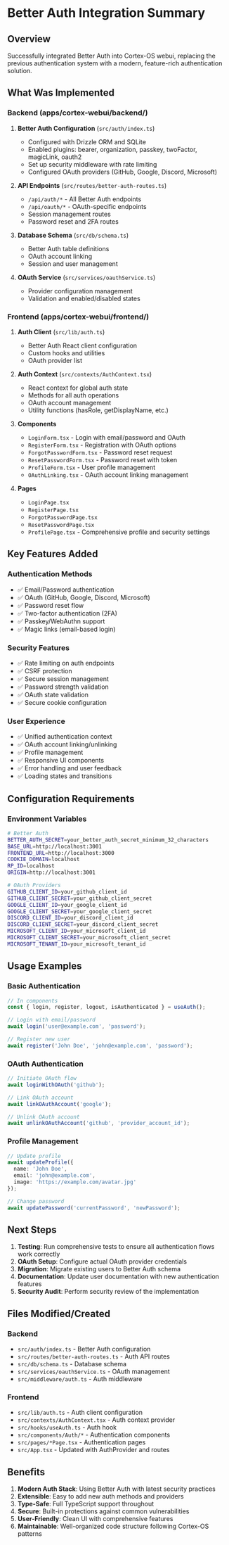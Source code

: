 # Better Auth Integration Summary

## Overview
Successfully integrated Better Auth into Cortex-OS webui, replacing the previous authentication system with a modern, feature-rich authentication solution.

## What Was Implemented

### Backend (apps/cortex-webui/backend/)
1. **Better Auth Configuration** (`src/auth/index.ts`)
   - Configured with Drizzle ORM and SQLite
   - Enabled plugins: bearer, organization, passkey, twoFactor, magicLink, oauth2
   - Set up security middleware with rate limiting
   - Configured OAuth providers (GitHub, Google, Discord, Microsoft)

2. **API Endpoints** (`src/routes/better-auth-routes.ts`)
   - `/api/auth/*` - All Better Auth endpoints
   - `/api/oauth/*` - OAuth-specific endpoints
   - Session management routes
   - Password reset and 2FA routes

3. **Database Schema** (`src/db/schema.ts`)
   - Better Auth table definitions
   - OAuth account linking
   - Session and user management

4. **OAuth Service** (`src/services/oauthService.ts`)
   - Provider configuration management
   - Validation and enabled/disabled states

### Frontend (apps/cortex-webui/frontend/)
1. **Auth Client** (`src/lib/auth.ts`)
   - Better Auth React client configuration
   - Custom hooks and utilities
   - OAuth provider list

2. **Auth Context** (`src/contexts/AuthContext.tsx`)
   - React context for global auth state
   - Methods for all auth operations
   - OAuth account management
   - Utility functions (hasRole, getDisplayName, etc.)

3. **Components**
   - `LoginForm.tsx` - Login with email/password and OAuth
   - `RegisterForm.tsx` - Registration with OAuth options
   - `ForgotPasswordForm.tsx` - Password reset request
   - `ResetPasswordForm.tsx` - Password reset with token
   - `ProfileForm.tsx` - User profile management
   - `OAuthLinking.tsx` - OAuth account linking management

4. **Pages**
   - `LoginPage.tsx`
   - `RegisterPage.tsx`
   - `ForgotPasswordPage.tsx`
   - `ResetPasswordPage.tsx`
   - `ProfilePage.tsx` - Comprehensive profile and security settings

## Key Features Added

### Authentication Methods
- ✅ Email/Password authentication
- ✅ OAuth (GitHub, Google, Discord, Microsoft)
- ✅ Password reset flow
- ✅ Two-factor authentication (2FA)
- ✅ Passkey/WebAuthn support
- ✅ Magic links (email-based login)

### Security Features
- ✅ Rate limiting on auth endpoints
- ✅ CSRF protection
- ✅ Secure session management
- ✅ Password strength validation
- ✅ OAuth state validation
- ✅ Secure cookie configuration

### User Experience
- ✅ Unified authentication context
- ✅ OAuth account linking/unlinking
- ✅ Profile management
- ✅ Responsive UI components
- ✅ Error handling and user feedback
- ✅ Loading states and transitions

## Configuration Requirements

### Environment Variables
```bash
# Better Auth
BETTER_AUTH_SECRET=your_better_auth_secret_minimum_32_characters
BASE_URL=http://localhost:3001
FRONTEND_URL=http://localhost:3000
COOKIE_DOMAIN=localhost
RP_ID=localhost
ORIGIN=http://localhost:3001

# OAuth Providers
GITHUB_CLIENT_ID=your_github_client_id
GITHUB_CLIENT_SECRET=your_github_client_secret
GOOGLE_CLIENT_ID=your_google_client_id
GOOGLE_CLIENT_SECRET=your_google_client_secret
DISCORD_CLIENT_ID=your_discord_client_id
DISCORD_CLIENT_SECRET=your_discord_client_secret
MICROSOFT_CLIENT_ID=your_microsoft_client_id
MICROSOFT_CLIENT_SECRET=your_microsoft_client_secret
MICROSOFT_TENANT_ID=your_microsoft_tenant_id
```

## Usage Examples

### Basic Authentication
```typescript
// In components
const { login, register, logout, isAuthenticated } = useAuth();

// Login with email/password
await login('user@example.com', 'password');

// Register new user
await register('John Doe', 'john@example.com', 'password');
```

### OAuth Authentication
```typescript
// Initiate OAuth flow
await loginWithOAuth('github');

// Link OAuth account
await linkOAuthAccount('google');

// Unlink OAuth account
await unlinkOAuthAccount('github', 'provider_account_id');
```

### Profile Management
```typescript
// Update profile
await updateProfile({
  name: 'John Doe',
  email: 'john@example.com',
  image: 'https://example.com/avatar.jpg'
});

// Change password
await updatePassword('currentPassword', 'newPassword');
```

## Next Steps

1. **Testing**: Run comprehensive tests to ensure all authentication flows work correctly
2. **OAuth Setup**: Configure actual OAuth provider credentials
3. **Migration**: Migrate existing users to Better Auth schema
4. **Documentation**: Update user documentation with new authentication features
5. **Security Audit**: Perform security review of the implementation

## Files Modified/Created

### Backend
- `src/auth/index.ts` - Better Auth configuration
- `src/routes/better-auth-routes.ts` - Auth API routes
- `src/db/schema.ts` - Database schema
- `src/services/oauthService.ts` - OAuth management
- `src/middleware/auth.ts` - Auth middleware

### Frontend
- `src/lib/auth.ts` - Auth client configuration
- `src/contexts/AuthContext.tsx` - Auth context provider
- `src/hooks/useAuth.ts` - Auth hook
- `src/components/Auth/*` - Authentication components
- `src/pages/*Page.tsx` - Authentication pages
- `src/App.tsx` - Updated with AuthProvider and routes

## Benefits

1. **Modern Auth Stack**: Using Better Auth with latest security practices
2. **Extensible**: Easy to add new auth methods and providers
3. **Type-Safe**: Full TypeScript support throughout
4. **Secure**: Built-in protections against common vulnerabilities
5. **User-Friendly**: Clean UI with comprehensive features
6. **Maintainable**: Well-organized code structure following Cortex-OS patterns